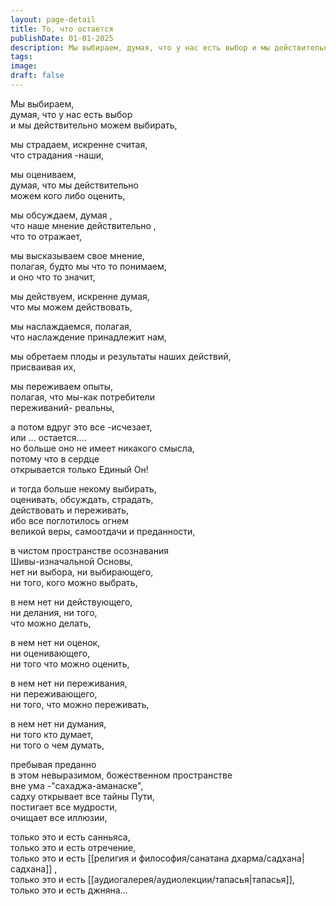 ```yaml
---
layout: page-detail
title: То, что остается
publishDate: 01-01-2025
description: Мы выбираем, думая, что у нас есть выбор и мы действительно можем выбирать, мы страдаем, искренне считая, что страдания - наши, мы оцениваем, думая, что мы действительно можем кого либо оценить...
tags:
image:
draft: false
---
```

Мы выбираем,   
думая, что у нас есть выбор   
и мы действительно можем выбирать,  
  
мы страдаем, искренне считая,  
что страдания -наши,  
  
мы оцениваем,  
 думая, что мы действительно  
 можем кого либо оценить,  
  
мы обсуждаем, думая ,  
что наше мнение действительно ,   
что то отражает,  
  
мы высказываем свое мнение,   
полагая, будто мы что то понимаем,   
и оно что то значит,  
  
мы действуем, искренне думая,   
что мы можем действовать,  
  
мы наслаждаемся, полагая,  
что наслаждение принадлежит нам,  
  
мы обретаем плоды и результаты наших действий,  
присваивая их,  
  
мы переживаем опыты,  
полагая, что мы-как потребители  
переживаний- реальны,  
  
а потом вдруг это все -исчезает,  
или ... остается....  
но больше оно не имеет никакого смысла,  
потому что в сердце   
открывается только Единый Он!  
  
и тогда больше некому выбирать,   
оценивать, обсуждать, страдать,   
действовать и переживать,  
ибо все поглотилось огнем   
великой веры, самоотдачи и преданности,  
  
в чистом пространстве осознавания   
Шивы-изначальной Основы,  
нет ни выбора, ни выбирающего,  
 ни того, кого можно выбрать,  
  
в нем нет ни действующего,  
ни делания, ни того,   
что можно делать,  
  
в нем нет ни оценок,  
ни оценивающего,  
ни того что можно оценить,  
  
в нем нет ни переживания,  
ни переживающего,  
ни того, что можно переживать,  
  
в нем нет ни думания,  
ни того кто думает,  
ни того о чем думать,  
  
пребывая преданно  
в этом невыразимом, божественном пространстве   
вне ума -"сахаджа-аманаске",   
садху открывает все тайны Пути,  
постигает все мудрости,  
очищает все иллюзии,  
  
только это и есть санньяса,  
только это и есть отречение,  
только это и есть [[религия и философия/санатана дхарма/садхана|садхана]] ,  
только это и есть [[аудиогалерея/аудиолекции/тапасья|тапасья]],  
только это и есть джняна...
  
  
